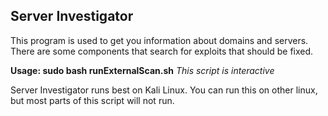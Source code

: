 <h2>Server Investigator</h2>
This program is used to get you information about domains and servers. There are some components that search for exploits that should be fixed.

<b>Usage: sudo bash runExternalScan.sh</b>
<i>This script is interactive</i>

Server Investigator runs best on Kali Linux. You can run this on other linux, but most parts of this script will not run.